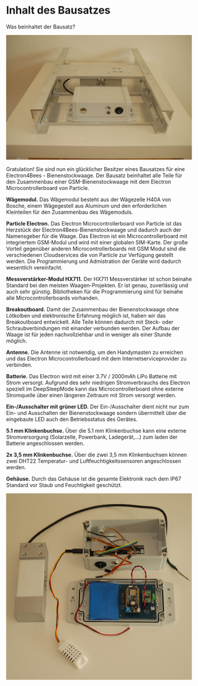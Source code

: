 
# Inhalt des Bausatzes [](id=inhalt-des-bausatzes)

Was beinhaltet der Bausatz?

![Abb.: Electron4Bees - GSM - Bienenstockwaage - Bausatz](../images/Electron4Bees-Bienenstockwaage-Bausatz.jpg)


Gratulation! Sie sind nun ein glücklicher Besitzer eines Bausatzes für eine Electron4Bees - Bienenstockwaage. Der Bausatz beinhaltet alle Teile für den Zusammenbau einer GSM-Bienenstockwaage mit dem Electron Microcontrollerboard von Particle.

**Wägemodul.** Das Wägemodul besteht aus der Wägezelle H40A von Bosche, einem Wägegestell aus Aluminum und den erforderlichen Kleinteilen für den Zusammenbau des Wägemoduls.

**Particle Electron.** Das Electron Microcontrollerboard von Particle ist das  Herzstück der Electron4Bees-Bienenstockwaage und dadurch auch der Namensgeber für die Waage. Das Electron ist ein Microcontrollerboard mit integriertem GSM-Modul und wird mit einer globalen SIM-Karte. Der große Vorteil gegenüber anderen Microcontrollerboards mit GSM Modul sind die verschiedenen Cloudservices die von Particle zur Verfügung gestellt werden. Die Programmierung und Admistration der Geräte wird dadurch wesentlich vereinfacht.

**Messverstärker-Modul HX711.** Der HX711 Messverstärker ist schon beinahe Standard bei den meisten Waagen-Projekten. Er ist genau, zuverlässig und auch sehr günstig. Bibliotheken für die Programmierung sind für beinahe alle Microcontrollerboards vorhanden.

**Breakoutboard.** Damit der Zusammenbau der Bienenstockwaage ohne Lötkolben und elektronische Erfahrung möglich ist, haben wir das Breakoutboard entwickelt. Alle Teile können dadurch mit Steck- oder Schraubverbindungen mit einander verbunden werden. Der Aufbau der Waage ist für jeden nachvollziehbar und in weniger als einer Stunde möglich.

**Antenne.** Die Antenne ist notwendig, um den Handymasten zu erreichen und das Electron Microcontrollerboard mit dem Internetserviceprovider zu verbinden.

**Batterie.** Das Electron wird mit einer 3.7V / 2000mAh LiPo Batterie mit Strom versorgt. Aufgrund des sehr niedrigen Stromverbrauchs des Electron speziell im DeepSleepMode kann das Microcontrollerboard ohne externe Stromquelle über einen längeren Zeitraum mit Strom versorgt werden.

**Ein-/Ausschalter mit grüner LED.** Der Ein-/Ausschalter dient nicht nur zum Ein- und Ausschalten der Bienenstockwaage sondern übermittelt über die eingebaute LED auch den Betriebsstatus des Gerätes.

**5.1 mm Klinkenbuchse.** Über die 5.1 mm Klinkenbuchse kann eine externe Stromversorgung (Solarzelle, Powerbank, Ladegerät,...) zum laden der Batterie angeschlossen werden.

**2x 3,5 mm Klinkenbuchse.** Über die zwei 3,5 mm Klinkenbuchsen können zwei DHT22 Temperatur- und Luftfeuchtigkeitssensoren angeschlossen werden.

**Gehäuse.** Durch das Gehäuse ist die gesamte Elektronik nach dem IP67 Standard vor Staub und Feuchtigkeit geschützt.

![Abb.: Electron4Bees - GSM - Bienenstockwaage - Elektronik - Bausatz](../images/Photon4Bees-Elektronik-Bausatz.jpg)
